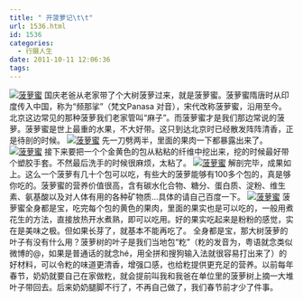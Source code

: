 ```yaml
---
title: " 开菠萝记\t\t"
url: 1536.html
id: 1536
categories:
  - 行摄人生
date: 2011-10-11 12:06:36
tags:
---
```


[![](../../../images/2011/10/IMG_7820.jpg "菠萝蜜")](../../../images/2011/10/IMG_7820.jpg) 国庆老爸从老家带了个大树菠萝过来，就是菠萝蜜。菠萝蜜隋唐时从印度传入中国，称为“频那挲”（梵文Panasa 对音），宋代改称菠萝蜜，沿用至今。北京这边常见的那种菠萝我们老家管叫“麻子”。而菠萝蜜才是我们那边常说的菠萝。菠萝蜜是世上最重的水果，不大好带。这只到达北京时已经散发阵阵清香，正是待剖的时候。 [![](../../../images/2011/10/IMG_7827.jpg "菠萝蜜")](../../../images/2011/10/IMG_7827.jpg) 先一刀劈两半，里面的果肉一下都暴露出来了。 [![](../../../images/2011/10/IMG_7832.jpg "菠萝蜜")](../../../images/2011/10/IMG_7832.jpg) 接下来要把一个个金黄色的包从粘粘的纤维中挖出来，挖的时候最好带个塑胶手套。不然最后洗手的时候很麻烦，太粘了。 [![](../../../images/2011/10/IMG_7836.jpg "菠萝蜜")](../../../images/2011/10/IMG_7836.jpg) 解剖完毕，成果如上。这么一个菠萝有几十个包可以吃，有些大的菠萝能够有100多个包的，真是够你吃的。菠萝蜜的营养价值很高，含有碳水化合物、糖分、蛋白质、淀粉、维生素、氨基酸以及对人体有用的各种矿物质...具体的请自己百度一下。 [![](../../../images/2011/10/IMG_7842.jpg "菠萝蜜")](../../../images/2011/10/IMG_7842.jpg) 菠萝蜜全身都是宝，吃完每个包的黄色的果肉，里面的果实也是可以吃的，一般用煮花生的方法，直接放热开水煮熟，即可以吃用。好的果实吃起来是粉粉的感觉，实在是美味之极。但如果长芽了，就基本不能再吃了。 全身都是宝，那大树菠萝的叶子有没有什么用？菠萝树的叶子是我们当地包“籺”（籺的发音为，粤语就念类似微博的@，如果是普通话的就念hé，用全拼和搜狗输入法就很容易打出来了）的好材料，可以令籺的味道更清香，增强口感，也给籺提供更充足的营养。以前每年春节，奶奶就要自己在家做籺，就会提前叫我和我爸在单位里的菠萝树上摘一大堆叶子带回去。后来奶奶腿脚不行了，不再自己做了，我们春节前才少了件事。
